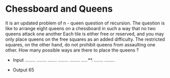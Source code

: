 # Chessboard and Queens

It is an updated problem of n - queen question of recursion.
The question is like to arrange eight queens on a chessboard in such a way that no two queens attack one another Each tile is either free or reserved, and you may only place queens on the free squares as an added difficulty. The restricted squares, on the other hand, do not prohibit queens from assaulting one other. How many possible ways are there to place the queens ?

- Input 
........
........
..*.....
........
........
.....**.
...*....
........

- Output
65